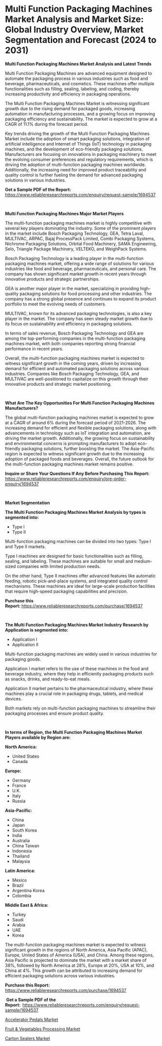 <p><h1>Multi Function Packaging Machines Market Analysis and Market Size: Global Industry Overview, Market Segmentation and Forecast (2024 to 2031)</h1></p><p><strong>Multi Function Packaging Machines Market Analysis and Latest Trends</strong></p>
<p><p>Multi Function Packaging Machines are advanced equipment designed to automate the packaging process in various industries such as food and beverage, pharmaceuticals, and cosmetics. These machines offer multiple functionalities such as filling, sealing, labeling, and coding, thereby increasing productivity and efficiency in packaging operations.</p><p>The Multi Function Packaging Machines Market is witnessing significant growth due to the rising demand for packaged goods, increasing automation in manufacturing processes, and a growing focus on improving packaging efficiency and sustainability. The market is expected to grow at a CAGR of 11.1% during the forecast period.</p><p>Key trends driving the growth of the Multi Function Packaging Machines Market include the adoption of smart packaging solutions, integration of artificial intelligence and Internet of Things (IoT) technology in packaging machines, and the development of eco-friendly packaging solutions. Manufacturers are focusing on innovations in packaging machinery to meet the evolving consumer preferences and regulatory requirements, which is driving the adoption of multi-function packaging machines worldwide. Additionally, the increasing need for improved product traceability and quality control is further fueling the demand for advanced packaging solutions in various industries.</p></p>
<p><strong>Get a Sample PDF of the Report:&nbsp;</strong> <a href="https://www.reliableresearchreports.com/enquiry/request-sample/1694537">https://www.reliableresearchreports.com/enquiry/request-sample/1694537</a></p>
<p>&nbsp;</p>
<p><strong>Multi Function Packaging Machines Major Market Players</strong></p>
<p><p>The multi-function packaging machines market is highly competitive with several key players dominating the industry. Some of the prominent players in the market include Bosch Packaging Technology, GEA, Tetra Laval, MULTIVAC, ARPAC, Bajaj ProcessPack Limited, Combi Packaging Systems, Nichrome Packaging Solutions, Orbital Food Machinery, SAMA Engineering, Selo, Triangle Package Machinery, VELTEKO, and WeighPack Systems.</p><p>Bosch Packaging Technology is a leading player in the multi-function packaging machines market, offering a wide range of solutions for various industries like food and beverage, pharmaceuticals, and personal care. The company has shown significant market growth in recent years through innovative products and strategic partnerships.</p><p>GEA is another major player in the market, specializing in providing high-quality packaging solutions for food processing and other industries. The company has a strong global presence and continues to expand its product portfolio to meet the evolving needs of customers.</p><p>MULTIVAC, known for its advanced packaging technologies, is also a key player in the market. The company has seen steady market growth due to its focus on sustainability and efficiency in packaging solutions.</p><p>In terms of sales revenue, Bosch Packaging Technology and GEA are among the top-performing companies in the multi-function packaging machines market, with both companies reporting strong financial performance in recent years.</p><p>Overall, the multi-function packaging machines market is expected to witness significant growth in the coming years, driven by increasing demand for efficient and automated packaging solutions across various industries. Companies like Bosch Packaging Technology, GEA, and MULTIVAC are well-positioned to capitalize on this growth through their innovative products and strategic market positioning.</p></p>
<p>&nbsp;</p>
<p><strong>What Are The Key Opportunities For Multi Function Packaging Machines Manufacturers?</strong></p>
<p><p>The global multi-function packaging machines market is expected to grow at a CAGR of around 6% during the forecast period of 2021-2026. The increasing demand for efficient and flexible packaging solutions, along with advancements in technology such as IoT integration and automation, are driving the market growth. Additionally, the growing focus on sustainability and environmental concerns is prompting manufacturers to adopt eco-friendly packaging solutions, further boosting the market. The Asia-Pacific region is expected to witness significant growth due to the increasing adoption of packaged foods and beverages. Overall, the future outlook for the multi-function packaging machines market remains positive.</p></p>
<p><strong>Inquire or Share Your Questions If Any Before Purchasing This Report:</strong> <a href="https://www.reliableresearchreports.com/enquiry/pre-order-enquiry/1694537">https://www.reliableresearchreports.com/enquiry/pre-order-enquiry/1694537</a></p>
<p>&nbsp;</p>
<p><strong>Market Segmentation</strong></p>
<p><strong>The Multi Function Packaging Machines Market Analysis by types is segmented into:</strong></p>
<p><ul><li>Type I</li><li>Type II</li></ul></p>
<p><p>Multi-function packaging machines can be divided into two types: Type I and Type II markets. </p><p>Type I machines are designed for basic functionalities such as filling, sealing, and labeling. These machines are suitable for small and medium-sized companies with limited production needs.</p><p>On the other hand, Type II machines offer advanced features like automatic feeding, robotic pick-and-place systems, and integrated quality control mechanisms. These machines are ideal for large-scale production facilities that require high-speed packaging capabilities and precision.</p></p>
<p><strong>Purchase this Report:&nbsp;</strong><a href="https://www.reliableresearchreports.com/purchase/1694537">https://www.reliableresearchreports.com/purchase/1694537</a></p>
<p>&nbsp;</p>
<p><strong>The Multi Function Packaging Machines Market Industry Research by Application is segmented into:</strong></p>
<p><ul><li>Application I</li><li>Application II</li></ul></p>
<p><p>Multi-function packaging machines are widely used in various industries for packaging goods. </p><p>Application I market refers to the use of these machines in the food and beverage industry, where they help in efficiently packaging products such as snacks, drinks, and ready-to-eat meals. </p><p>Application II market pertains to the pharmaceutical industry, where these machines play a crucial role in packaging drugs, tablets, and medical devices. </p><p>Both markets rely on multi-function packaging machines to streamline their packaging processes and ensure product quality.</p></p>
<p>&nbsp;</p>
<p><strong>In terms of Region, the Multi Function Packaging Machines Market Players available by Region are:</strong></p>
<p>
    <p> <strong> North America: </strong>
        <ul>
            <li>United States</li>
            <li>Canada</li>
        </ul>
        </p> 
    <p> <strong> Europe: </strong>
        <ul>
            <li>Germany</li>
            <li>France</li>
            <li>U.K.</li>
            <li>Italy</li>
            <li>Russia</li>
        </ul>
        </p> 
    <p> <strong> Asia-Pacific: </strong>
        <ul>
            <li>China</li>
            <li>Japan</li>
            <li>South Korea</li>
            <li>India</li>
            <li>Australia</li>
            <li>China Taiwan</li>
            <li>Indonesia</li>
            <li>Thailand</li>
            <li>Malaysia</li>
        </ul>
        </p> 
    <p> <strong> Latin America: </strong>
        <ul>
            <li>Mexico</li>
            <li>Brazil</li>
            <li>Argentina Korea</li>
            <li>Colombia</li>
        </ul>
        </p> 
    <p> <strong> Middle East & Africa: </strong>
        <ul>
            <li>Turkey</li>
            <li>Saudi</li>
            <li>Arabia</li>
            <li>UAE</li>
            <li>Korea</li>
        </ul>
    </p>
    </p>
<p><p>The multi-function packaging machines market is expected to witness significant growth in the regions of North America, Asia Pacific (APAC), Europe, United States of America (USA), and China. Among these regions, Asia Pacific is projected to dominate the market with a market share of 38%, followed by North America at 28%, Europe at 20%, USA at 10%, and China at 4%. This growth can be attributed to increasing demand for efficient packaging solutions across various industries.</p></p>
<p><strong>Purchase this Report: </strong><a href="https://www.reliableresearchreports.com/purchase/1694537">https://www.reliableresearchreports.com/purchase/1694537</a></p>
<p>&nbsp;<strong>Get a Sample PDF of the Report:&nbsp;&nbsp;</strong><a href="https://www.reliableresearchreports.com/enquiry/request-sample/1694537">https://www.reliableresearchreports.com/enquiry/request-sample/1694537</a></p>
<p><strong></strong></p>
<p><p><a href="https://github.com/yemakinde/Market-Research-Report-List-1/blob/main/accelerator-pedals-market.md">Accelerator Pedals Market</a></p><p><a href="https://github.com/Alonsoolds3wq1d81czn8rbol/Market-Research-Report-List-1/blob/main/fruit-vegetables-processing-market.md">Fruit & Vegetables Processing Market</a></p><p><a href="https://github.com/RickHolmes3/Market-Research-Report-List-3/blob/main/carton-sealers-market.md">Carton Sealers Market</a></p></p>
